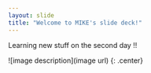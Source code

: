```yaml
---
layout: slide
title: "Welcome to MIKE's slide deck!"
---
```


Learning new stuff on the second day !!

![image description](image url)
{: .center}
